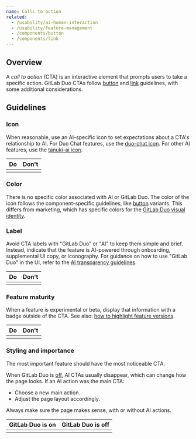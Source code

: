 ```yaml
---
name: Calls to action
related:
  - /usability/ai-human-interaction
  - /usability/feature-management
  - /components/button
  - /components/link
---
```


## Overview

A _call to action_ (CTA) is an interactive element that prompts users to take a specific action. GitLab Duo CTAs follow [button](/components/button) and [link](/components/link) guidelines, with some additional considerations.

## Guidelines

### Icon

When reasonable, use an AI-specific icon to set expectations about a CTA's relationship to AI. For Duo Chat features, use the [duo-chat icon](https://gitlab-org.gitlab.io/gitlab-svgs/?q=~duo-chat). For other AI features, use the [tanuki-ai icon](https://gitlab-org.gitlab.io/gitlab-svgs/?q=~tanuki-ai).

| Do                                                                                                                                       | Don't                                                                                                                                            |
| ---------------------------------------------------------------------------------------------------------------------------------------- | ------------------------------------------------------------------------------------------------------------------------------------------------ |
| <figure-img alt="Default button with tanuki-ai icon" label="Button uses AI-specific icon." src="/img/ai-cta-with-icon.svg"></figure-img> | <figure-img alt="Default button without tanuki-ai icon." label="Button omits AI-specific icon." src="/img/ai-cta-without-icon.svg"></figure-img> |

### Color

There is no specific color associated with AI or GitLab Duo. The color of the icon follows the component-specific guidelines, like [button](/components/button) variants. This differs from marketing, which has specific colors for the [GitLab Duo visual identity](https://docs.google.com/presentation/d/1G849KWal8XDAEdusoR5YN8ZrZlvcgFVnqr4Nsjdy9Rc/edit#slide=id.g252cac05ee9_0_17).

### Label

Avoid CTA labels with "GitLab Duo" or "AI" to keep them simple and brief. Instead, indicate that the feature is AI-powered through onboarding, supplemental UI copy, or iconography. For guidance on how to use "GitLab Duo" in the UI, refer to the [AI transparency guidelines](/usability/ai-human-interaction#be-transparent).

| Do                                                                                                                                              | Don't                                                                                                                                                              |
| ----------------------------------------------------------------------------------------------------------------------------------------------- | ------------------------------------------------------------------------------------------------------------------------------------------------------------------ |
| <figure-img alt="Button with label: Summarize comments" label="Button label is simple and brief." src="/img/ai-cta-with-icon.svg"></figure-img> | <figure-img alt="Button with label: Summarize comments with GitLab Duo" label="Button label is too complex and long." src="/img/ai-cta-too-long.svg"></figure-img> |

### Feature maturity

When a feature is experimental or beta, display that information with a badge outside of the CTA. See also: [how to highlight feature versions](/usability/feature-management#highlighting-feature-versions).

| Do                                                                                                                                                                                                                     | Don't                                                                                                                                                          |
| ---------------------------------------------------------------------------------------------------------------------------------------------------------------------------------------------------------------------- | -------------------------------------------------------------------------------------------------------------------------------------------------------------- |
| <figure-img alt="Feature maturity is indicated outside of the CTA with a Beta badge embedded in UI copy" label="Feature maturity is indicated outside of the button." src="/img/do-feature-maturity.svg"></figure-img> | <figure-img alt="An AI button containing a Beta badge" label="Feature maturity is indicated in the button." src="/img/dont-feature-maturity.svg"></figure-img> |

### Styling and importance

The most important feature should have the most noticeable CTA.

When GitLab Duo is [off](https://docs.gitlab.com/ee/user/gitlab_duo/turn_on_off.html#turn-off-gitlab-duo-features), AI CTAs usually disappear, which can change how the page looks. If an AI action was the main CTA:

- Choose a new main action.
- Adjust the page layout accordingly.

Always make sure the page makes sense, with or without AI actions.

| GitLab Duo is on                                                                               | GitLab Duo is off                                                                                                             |
| ---------------------------------------------------------------------------------------------- | ----------------------------------------------------------------------------------------------------------------------------- |
| <figure-img alt="AI button is primary confirm"  src="/img/primary-action-ai.svg"></figure-img> | <figure-img alt="AI button is not shown, other button is primary confirm"  src="/img/primary-action-not-ai.svg"></figure-img> |
